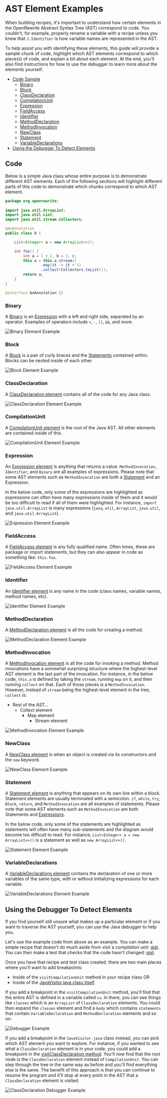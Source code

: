 # AST Element Examples

When building recipes, it's important to understand how certain elements in the OpenRewrite Abstract Syntax Tree (AST) correspond to code. You couldn't, for example, properly rename a variable with a recipe unless you knew that `J.Identifier` is how variable names are represented in the AST.

To help assist you with identifying these elements, this guide will provide a sample chunk of code, highlight which AST elements correspond to which piece(s) of code, and explain a bit about each element. At the end, you'll also find instructions for how to use the debugger to learn more about the elements yourself.

* [Code Sample](#code)
  * [Binary](#binary)
  * [Block](#block)
  * [ClassDeclaration](#classdeclaration)
  * [CompilationUnit](#compilationunit)
  * [Expression](#expression)
  * [FieldAccess](#fieldaccess)
  * [Identifier](#identifier)
  * [MethodDeclaration](#methoddeclaration)
  * [MethodInvocation](#methodinvocation)
  * [NewClass](#newclass)
  * [Statement](#statement)
  * [VariableDeclarations](#variabledeclarations)
* [Using the Debugger To Detect Elements](#using-the-debugger-to-detect-elements)

## Code

Below is a simple Java class whose entire purpose is to demonstrate different AST elements. Each of the following sections will highlight different parts of this code to demonstrate which chunks correspond to which AST element.

```java
package org.openrewrite;
                
import java.util.ArrayList;
import java.util.List;
import java.util.stream.Collectors;

@AnAnnotation
public class A {

    List<Integer> a = new ArrayList<>();

    int foo() {
        int a = 1 + 2, b = 3, c;
        this.a = this.a.stream()
                .map(it -> it + 1)
                .collect(Collectors.toList());
        return a;
    }
}

@interface AnAnnotation {}
```

### Binary

A [Binary](https://github.com/openrewrite/rewrite/blob/main/rewrite-java/src/main/java/org/openrewrite/java/tree/J.java#L597-L705) is an [Expression](#expression) with a left and right side, separated by an operator. Examples of operators include `+`, `-`, `||`, `&&`, and more.

![Binary Element Example](<../.gitbook/assets/Binary.png>)

### Block 

A [Block](https://github.com/openrewrite/rewrite/blob/main/rewrite-java/src/main/java/org/openrewrite/java/tree/J.java#L712-L851) is a pair of curly braces and the [Statements](#statement) contained within. Blocks can be nested inside of each other.

![Block Element Example](<../.gitbook/assets/Block.png>)

### ClassDeclaration

A [ClassDeclaration element](https://github.com/openrewrite/rewrite/blob/main/rewrite-java/src/main/java/org/openrewrite/java/tree/J.java#L1062-L1336) contains all of the code for any Java class. 

![ClassDeclaration Element Example](<../.gitbook/assets/ClassDeclaration.png>)

### CompilationUnit

A [CompilationUnit element](https://github.com/openrewrite/rewrite/blob/main/rewrite-java/src/main/java/org/openrewrite/java/tree/J.java#L1342-L1545) is the root of the Java AST. All other elements are contained inside of this. 

![CompilationUnit Element Example](<../.gitbook/assets/CompilationUnit.png>)

### Expression

An [Expression element](https://github.com/openrewrite/rewrite/blob/main/rewrite-java/src/main/java/org/openrewrite/java/tree/Expression.java) is anything that returns a value. `MethodInvocation`, `Identifier`, and `Binary` are all examples of expressions. Please note that some AST elements such as `MethodInvocation` are both a [Statement](#statement) and an Expression.

In the below code, only some of the expressions are highlighted as expressions can often have many expressions inside of them and it would be too difficult to read if all of them were highlighted. For instance, `import java.util.ArrayList` is many expressions (`java`, `util`, `ArrayList`, `java.util`, and `java.util.ArrayList`).

![Expression Element Example](<../.gitbook/assets/Expression.png>)

### FieldAccess

A [FieldAccess element](https://github.com/openrewrite/rewrite/blob/main/rewrite-java/src/main/java/org/openrewrite/java/tree/J.java#L1827-L1953) is any fully qualified name. Often times, these are package or import statements, but they can also appear in code as something like: `this.foo`.

![FieldAccess Element Example](<../.gitbook/assets/FieldAccess.png>)

### Identifier

An [Identifier element](https://github.com/openrewrite/rewrite/blob/main/rewrite-java/src/main/java/org/openrewrite/java/tree/J.java#L2310-L2343) is any name in the code (class names, variable names, method names, etc).

![Identifier Element Example](<../.gitbook/assets/Identifier.png>)

### MethodDeclaration

A [MethodDeclaration element](https://github.com/openrewrite/rewrite/blob/main/rewrite-java/src/main/java/org/openrewrite/java/tree/J.java#L3517) is all the code for creating a method.

![MethodDeclaration Element Example](<../.gitbook/assets/MethodDeclaration.png>)

### MethodInvocation

A [MethodInvocation element](https://github.com/openrewrite/rewrite/blob/main/rewrite-java/src/main/java/org/openrewrite/java/tree/J.java#L3523-L3694) is all the code for invoking a method. Method invocations have a somewhat surprising structure where the highest-level AST element is the last part of the invocation. For instance, in the below code, `this.a` is defined by taking the `stream`, running `map` on it, and then running `collect` on that. Each of those pieces is a `MethodInvocation`. However, instead of `stream` being the highest-level element in the tree, `collect` is:

* Rest of the AST...
  * Collect element
    * Map element
      * Stream element

![MethodInvocation Element Example](<../.gitbook/assets/MethodInvocation.png>)

### NewClass

A [NewClass element](https://github.com/openrewrite/rewrite/blob/main/rewrite-java/src/main/java/org/openrewrite/java/tree/J.java#L3996-L4158) is when an object is created via its constructors and the `new` keyword.

![NewClass Element Example](<../.gitbook/assets/NewClass.png>)

### Statement

A [Statement element](https://github.com/openrewrite/rewrite/blob/main/rewrite-java/src/main/java/org/openrewrite/java/tree/Statement.java) is anything that appears on its own line within a block. Statement elements are usually terminated with a semicolon. `if`, `while`, `try`, `Block`, `return`, and `MethodInvocation` are all examples of statements. Please note that some AST elements such as `MethodInvocation` are both Statements and [Expressions](#expression).

In the below code, only some of the statements are highlighted as statements will often have many sub-statements and the diagram would become too difficult to read. For instance, `List<Integer> a = new ArrayList<>()` is a statement as well as `new ArrayList<>()`. 

![Statement Element Example](<../.gitbook/assets/Statement.png>)

### VariableDeclarations

A [VariableDeclarations element](https://github.com/openrewrite/rewrite/blob/main/rewrite-java/src/main/java/org/openrewrite/java/tree/J.java#L5318-L5526) contains the declaration of one or more variables of the same type, with or without initializing expressions for each variable.

![VariableDeclarations Element Example](<../.gitbook/assets/VariableDeclarations.png>)

## Using the Debugger To Detect Elements

If you find yourself still unsure what makes up a particular element or if you want to traverse the AST yourself, you can use the Java debugger to help you. 

Let's use the example code from above as an example. You can make a simple recipe that doesn't do much aside from visit a compilation unit: [gist](https://gist.github.com/mike-solomon/0f9a171d0b444f3bb576f9cba2e5a304). You can then make a test that checks that the code hasn't changed: [gist](https://gist.github.com/mike-solomon/9e13ae5acb6c60effaf6557176771785).

Once you have that recipe and test class created, there are two main places where you'll want to add breakpoints: 
* Inside of the `visitCompilationUnit` method in your recipe class OR
* Inside of the [JavaVisitor.java class itself](https://github.com/openrewrite/rewrite/blob/main/rewrite-java/src/main/java/org/openrewrite/java/JavaVisitor.java). 

If you add a breakpoint in the `visitCompilationUnit` method, you'll find that the entire AST is defined in a variable called `cu`. In there, you can see things like `classes` which is an `ArrayList` of `ClassDeclaration` elements. You could then expand the `classes` element and find a `body` which contains `statements` that contain `VariableDeclaration` and `MethodDeclaration` elements and so on: 

![Debugger Example](<../.gitbook/assets/DebuggerExample.png>)

If you add a breakpoint in the `JavaVisitor.java` class instead, you can pick which AST element you want to explore. For instance, if you wanted to see what a `ClassDeclaration` element is in your code, you could add a breakpoint in the [visitClassDeclaration method](https://github.com/openrewrite/rewrite/blob/main/rewrite-java/src/main/java/org/openrewrite/java/JavaVisitor.java#L410-L453). You'll now find that the root node is the `ClassDeclaration` element instead of  `CompilationUnit`. You can step through the tree in the same way as before and you'll find everything else is the same. The benefit of this approach is that you can continue to resume the program and it'll stop at every point in the AST that a `ClassDeclaration` element is visited.

![ClassDeclaration Debugger Example](<../.gitbook/assets/ClassDeclarationDebugger.png>)
